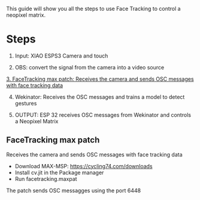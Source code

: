This guide will show you all the steps to use Face Tracking to control a neopixel matrix. 

# Steps

1. Input: XIAO ESPS3 Camera and touch

2. OBS: convert the signal from the camera into a video source

[3. FaceTracking max patch: Receives the camera and sends OSC messages with face tracking data](#-FaceTracking-max-patch)

4. Wekinator: Receives the OSC messages and trains a model to detect gestures

5. OUTPUT: ESP 32 receives OSC messages from Wekinator and controls a Neopixel Matrix



 ## FaceTracking max patch
 Receives the camera and sends OSC messages with face tracking data
 
- Download MAX-MSP: https://cycling74.com/downloads
- Install cv.jit in the Package manager
- Run facetracking.maxpat

The patch sends OSC messagges using the port 6448


